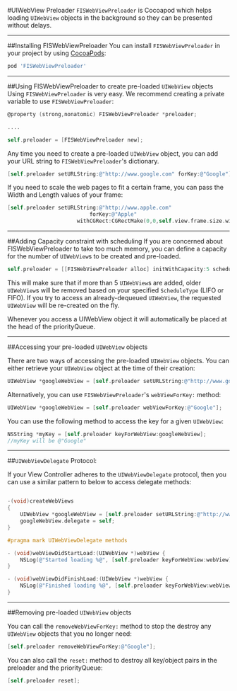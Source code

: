 #UIWebView Preloader 
`FISWebViewPreloader` is Cocoapod which helps loading `UIWebView` objects in the background so they can be presented without delays.

---
##Installing FISWebViewPreloader
You can install `FISWebViewPreloader` in your project by using [CocoaPods](https://github.com/cocoapods/cocoapods):

```Ruby
pod 'FISWebViewPreloader'
```

---
##Using FISWebViewPreloader to create pre-loaded `UIWebView` objects 
Using `FISWebViewPreloader` is very easy. We recommend creating a private variable to use `FISWebViewPreloader`:

```Objective-C
@property (strong,nonatomic) FISWebViewPreloader *preloader;

....

self.preloader = [FISWebViewPreloader new];
```

Any time you need to create a pre-loaded `UIWebView` object, you can add your URL string to `FISWebViewPreloader`'s dictionary. 

```Objective-C
[self.preloader setURLString:@"http://www.google.com" forKey:@"Google"];
```

If you need to scale the web pages to fit a certain frame, you can pass the Width and Length values of your frame:

```Objective-C
[self.preloader setURLString:@"http://www.apple.com"
                          forKey:@"Apple"
                      withCGRect:CGRectMake(0,0,self.view.frame.size.width, self.view.frame.size.height)];
```
---
##Adding Capacity constraint with scheduling
If you are concerned about FISWebViewPreloader to take too much memory, you can define a capacity for the number of `UIWebView`s to be created and pre-loaded. 

```Objective-C
self.preloader = [[FISWebViewPreloader alloc] initWithCapacity:5 scheduleType:FIFO];
```

This will make sure that if more than 5 `UIWebView`s are added, older `UIWebView`s will be removed based on your specified `ScheduleType` (LIFO or FIFO). If you try to access an already-dequeued `UIWebView`, the requested `UIWebView` will be re-created on the fly.

Whenever you access a UIWebView object it will automatically be placed at the head of the priorityQueue.

---
##Accessing your pre-loaded `UIWebView` objects 

There are two ways of accessing the pre-loaded `UIWebView` objects. You can either retrieve your `UIWebView` object at the time of their creation: 

```Objective-C
UIWebView *googleWebView = [self.preloader setURLString:@"http://www.google.com" forKey:@"Google"];
```

Alternatively, you can use `FISWebViewPreloader`'s `webViewForKey:` method: 

```Objective-C
UIWebView *googleWebView = [self.preloader webViewForKey:@"Google"];
````

You can use the following method to access the key for a given `UIWebView`: 

```Objective-C
NSString *myKey = [self.preloader keyForWebView:googleWebView];
//myKey will be @"Google"
```

---
##`UIWebViewDelegate` Protocol: 

If your View Controller adheres to the `UIWebViewDelegate` protocol, then you can use a similar pattern to below to access delegate methods:

```Objective-C

-(void)createWebViews
{
    UIWebView *googleWebView = [self.preloader setURLString:@"http://www.google.com" forKey:@"Google"];
    googleWebView.delegate = self;
}

#pragma mark UIWebViewDelegate methods

- (void)webViewDidStartLoad:(UIWebView *)webView {
    NSLog(@"Started loading %@", [self.preloader keyForWebView:webView]);
}

- (void)webViewDidFinishLoad:(UIWebView *)webView {
    NSLog(@"Finished loading %@", [self.preloader keyForWebView:webView]);
}
```


---
##Removing pre-loaded `UIWebView` objects

You can call the `removeWebViewForKey:` method to stop the destroy any `UIWebView` objects that you no longer need: 

```Objective-C
[self.preloader removeWebViewForKey:@"Google"];
```

You can also call the `reset:` method to destroy all key/object pairs in the preloader and the priorityQueue: 

```Objective-C
[self.preloader reset];
```


